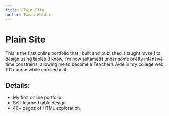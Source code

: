 ```yaml
---
title: Plain Site
author: Tomas Mulder
---
```


# Plain Site

This is the first online portfolio that I built and published. I taught myself to design using tables (I know, I’m now ashamed) under some pretty intensive time constrains, allowing me to become a Teacher’s Aide in my college web 101 course while enrolled in it.

## Details:

- My first online portfolio.
- Self-learned table design.
- 40+ pages of HTML exploration.
